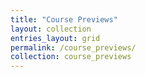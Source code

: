 ```yaml
---
title: "Course Previews"
layout: collection
entries_layout: grid
permalink: /course_previews/
collection: course_previews
---
```


